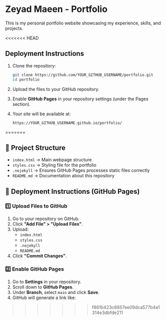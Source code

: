 # Zeyad Maeen - Portfolio

This is my personal portfolio website showcasing my experience, skills, and projects.

<<<<<<< HEAD
## Deployment Instructions

1. Clone the repository:
   ```sh
   git clone https://github.com/YOUR_GITHUB_USERNAME/portfolio.git
   cd portfolio
   ```

2. Upload the files to your GitHub repository.

3. Enable **GitHub Pages** in your repository settings (under the Pages section).

4. Your site will be available at:
   ```
   https://YOUR_GITHUB_USERNAME.github.io/portfolio/
   ```
=======
## 📂 Project Structure
- `index.html` → Main webpage structure
- `styles.css` → Styling file for the portfolio
- `.nojekyll` → Ensures GitHub Pages processes static files correctly
- `README.md` → Documentation about this repository

## 🚀 Deployment Instructions (GitHub Pages)

### **1️⃣ Upload Files to GitHub**
1. Go to your repository on GitHub.
2. Click **"Add File" > "Upload Files"**.
3. Upload:
   - `index.html`
   - `styles.css`
   - `.nojekyll`
   - `README.md`
4. Click **"Commit Changes"**.

### **2️⃣ Enable GitHub Pages**
1. Go to **Settings** in your repository.
2. Scroll down to **GitHub Pages**.
3. Under **Branch**, select `main` and click **Save**.
4. GitHub will generate a link like:
>>>>>>> f861b423c8857ee09dca577b4e1314e3dbfde211
